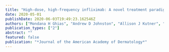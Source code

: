 ```yaml
---
title: "High-dose, high-frequency infliximab: A novel treatment paradigm for hidradenitis suppurativa."
date: 2020-05-01
publishDate: 2020-06-03T19:49:23.162546Z
authors: ["Mondana H Ghias", "Andrew D Johnston", "Allison J Kutner", "Robert G Micheletti", "H Dean Hosgood", "Steven R Cohen"]
publication_types: ["2"]
abstract: ""
featured: false
publication: "*Journal of the American Academy of Dermatology*"
---
```


